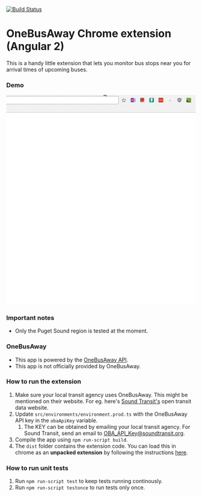 [![Build Status](https://travis-ci.org/sumitgouthaman/onebusaway-chrome-angular2.svg?branch=master)](https://travis-ci.org/sumitgouthaman/onebusaway-chrome-angular2)

OneBusAway Chrome extension (Angular 2)
=======================================
This is a handy little extension that lets you monitor bus stops near you for
arrival times of upcoming buses.  

### Demo
![Adding nearby stops](/screenshots/add_nearby_stop.gif "Adding nearby stops")

### Important notes
- Only the Puget Sound region is tested at the moment.  

### OneBusAway
- This app is powered by the [OneBusAway API](https://onebusaway.org/).  
- This app is not officially provided by OneBusAway.  

### How to run the extension
1. Make sure your local transit agency uses OneBusAway. This might be mentioned
on their website. For eg. here's [Sound Transit's](https://www.soundtransit.org/Open-Transit-Data)
open transit data website.  
1. Update `src/environments/environment.prod.ts` with the OneBusAway API key
in the `obaApiKey` variable.  
    1. The KEY can be obtained by emailing your local transit agency. For
    Sound Transit, send an email to [OBA_API_Key@soundtransit.org](mailto:OBA_API_Key@soundtransit.org?subject=API%20Key%20request).  
1. Compile the app using `npm run-script build`.  
1. The `dist` folder contains the extension code. You can load this in chrome
as an **unpacked extension** by following the instructions [here](https://developer.chrome.com/extensions/getstarted#unpacked).  

### How to run unit tests
1. Run `npm run-script test` to keep tests running continously.  
1. Run `npm run-script testonce` to run tests only once.  